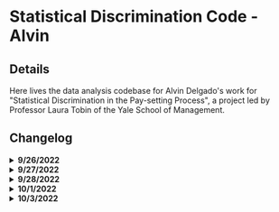 # Statistical Discrimination Code - Alvin

## Details

Here lives the data analysis codebase for Alvin Delgado's work for "Statistical Discrimination in the Pay-setting Process", a project led by Professor Laura Tobin of the Yale School of Management.

## Changelog

<details><summary><b>9/26/2022</b></summary>

* initiated files for 1) data processing, 2) data analysis
* added code to ingest all datasets, merged years where necessary

</details>

<details><summary><b>9/27/2022</b></summary>

* added function for chi-square quantile plotting (ran into many errors with size of data)
* created basic comparison plots between genders for pay (ran into issues with factors)

</details>

<details><summary><b>9/28/2022</b></summary>

* reassigned gender labels in all dataframes
* rewrote comparison plot code for easy iteration and other variables

</details>

<details><summary><b>10/1/2022</b></summary>

* checked for distribution of gender labels reported
* checked counts for different years to see if # of survey respondants changed significantly (it did!)
* checked to see if there are any repeat responses in each year

</details>

<details><summary><b>10/3/2022</b></summary>

* Updates:
    * Transormed date text field to date field with `lubridate`
    * Reorganized how data is loaded, reshaped, and saved
    * Moved some functions from the processing document to the analysis document

</details>
